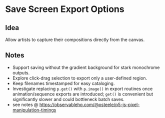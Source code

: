 # Save Screen Export Options

## Idea
Allow artists to capture their compositions directly from the canvas.

## Notes
- Support saving without the gradient background for stark monochrome outputs.
- Explore click-drag selection to export only a user-defined region.
- Keep filenames timestamped for easy cataloging.
- Investigate replacing `p.get()` with `p.image()` in export routines once animation/sequence exports are introduced; `get()` is convenient but significantly slower and could bottleneck batch saves.
- see notes @ https://observablehq.com/@osteele/p5-js-pixel-manipulation-timings
